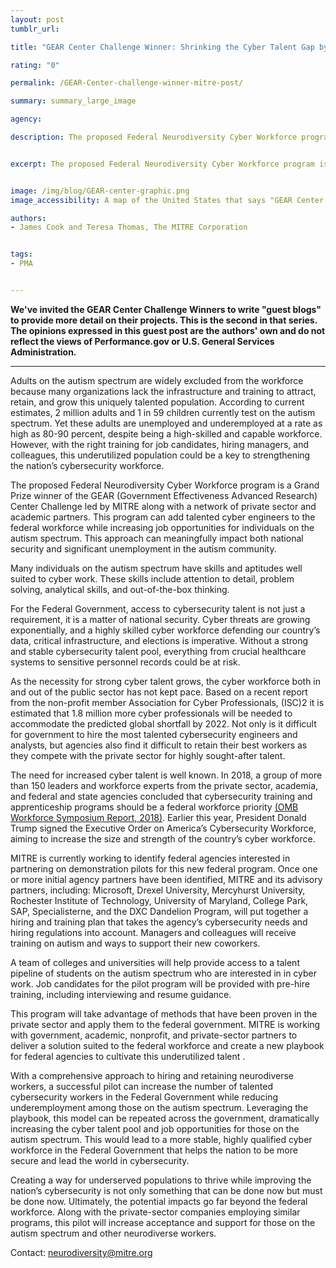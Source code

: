 ```yaml
---
layout: post
tumblr_url:

title: "GEAR Center Challenge Winner: Shrinking the Cyber Talent Gap by increasing opportunities for Individuals on the Autism Spectrum"

rating: "0"

permalink: /GEAR-Center-challenge-winner-mitre-post/

summary: summary_large_image

agency:

description: The proposed Federal Neurodiversity Cyber Workforce program is a Grand Prize winner of the GEAR (Government Effectiveness Advanced Research) Center Challenge led by MITRE along with a network of private sector and academic partners.


excerpt: The proposed Federal Neurodiversity Cyber Workforce program is a Grand Prize winner of the GEAR (Government Effectiveness Advanced Research) Center Challenge led by MITRE along with a network of private sector and academic partners.


image: /img/blog/GEAR-center-graphic.png
image_accessibility: A map of the United States that says "GEAR Center Challenge Winners."

authors:
- James Cook and Teresa Thomas, The MITRE Corporation


tags:
- PMA


---
```

**We've invited the GEAR Center Challenge Winners to write "guest blogs" to provide more detail on their projects. This is the second in that series. The opinions expressed in this guest post are the authors' own and do not reflect the views of Performance.gov or U.S. General Services Administration.**

<hr style= "hieght:5px; color:#07648d">

Adults on the autism spectrum are widely excluded from the workforce because many organizations lack the infrastructure and training to attract, retain, and grow this uniquely talented population. According to current estimates, 2 million adults and 1 in 59 children currently test on the autism spectrum. Yet these adults are unemployed and underemployed at a rate as high as 80-90 percent, despite being a high-skilled and capable workforce. However, with the right training for job candidates, hiring managers, and colleagues, this underutilized population could be a key to strengthening the nation’s cybersecurity workforce.

The proposed Federal Neurodiversity Cyber Workforce program is a Grand Prize winner of the GEAR (Government Effectiveness Advanced Research) Center Challenge led by MITRE along with a network of private sector and academic partners. This program can add talented cyber engineers to the federal workforce while increasing job opportunities for individuals on the autism spectrum. This approach can meaningfully impact both national security and significant unemployment in the autism community.

Many individuals on the autism spectrum have skills and aptitudes well suited to cyber work. These skills include attention to detail, problem solving, analytical skills, and out-of-the-box thinking.  

For the Federal Government, access to cybersecurity talent is not just a requirement, it is a matter of national security. Cyber threats are growing exponentially, and a highly skilled cyber workforce defending our country’s data, critical infrastructure, and elections is imperative. Without a strong and stable cybersecurity talent pool, everything from crucial healthcare systems to sensitive personnel records could be at risk.

As the necessity for strong cyber talent grows, the cyber workforce both in and out of the public sector has not kept pace. Based on a recent report from the non-profit member Association for Cyber Professionals, (ISC)2 it is estimated that 1.8 million more cyber professionals will be needed to accommodate the predicted global shortfall by 2022. Not only is it difficult for government to hire the most talented cybersecurity engineers and analysts, but agencies also find it difficult to retain their best workers as they compete with the private sector for highly sought-after talent.

The need for increased cyber talent is well known. In 2018, a group of more than 150 leaders and workforce experts from the private sector, academia, and federal and state agencies concluded that cybersecurity training and apprenticeship programs should be a federal workforce priority  [(OMB Workforce Symposium Report, 2018)](https://www.performance.gov/2018-10-23-federal-workforce-symposium-report/). Earlier this year, President Donald Trump signed the Executive Order on America’s Cybersecurity Workforce, aiming to increase the size and strength of the country’s cyber workforce.

MITRE is currently working to identify federal agencies interested in partnering on demonstration pilots for this new federal program. Once one or more initial agency partners have been identified, MITRE and its advisory partners, including: Microsoft, Drexel University, Mercyhurst University, Rochester Institute of Technology, University of Maryland, College Park, SAP, Specialisterne, and the DXC Dandelion Program, will put together a hiring and training plan that takes the agency’s cybersecurity needs and hiring regulations into account. Managers and colleagues will receive training on autism and ways to support their new coworkers.

A team of colleges and universities will help provide access to a talent pipeline of students on the autism spectrum who are interested in in cyber work. Job candidates for the pilot program will be provided with pre-hire training, including interviewing and resume guidance.

This program will take advantage of methods that have been proven in the private sector and apply them to the federal government. MITRE is working with government, academic, nonprofit, and private-sector partners to deliver a solution suited to the federal workforce and create a new playbook for federal agencies to cultivate this underutilized talent .


With a comprehensive approach to hiring and retaining neurodiverse workers, a successful pilot can increase the number of talented cybersecurity workers in the Federal Government while reducing underemployment among those on the autism spectrum. Leveraging the playbook, this model can be repeated across the government, dramatically increasing the cyber talent pool and job opportunities for those on the autism spectrum. This would lead to a more stable, highly qualified cyber workforce in the Federal Government that helps the nation to be more secure and lead the world in cybersecurity.

Creating a way for underserved populations to thrive while improving the nation’s cybersecurity is not only something that can be done now but must be done now. Ultimately, the potential impacts go far beyond the federal workforce. Along with the private-sector companies employing similar programs, this pilot will increase acceptance and support for those on the autism spectrum and other neurodiverse workers.

Contact: [neurodiversity@mitre.org](neurodiversity@mitre.org)
